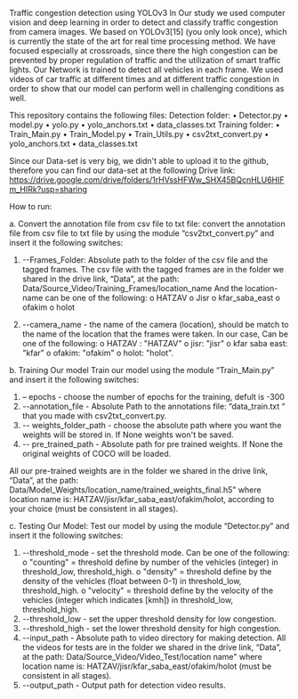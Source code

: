 Traffic congestion detection using YOLOv3
In Our study we used computer vision and deep learning in order to detect and classify traffic congestion from camera images. We based on YOLOv3[15] (you only look once), which is currently the state of the art for real time processing method.
We have focused especially at crossroads, since there the high congestion can be prevented by proper regulation of traffic and the utilization of smart traffic lights.
Our Network is trained to detect all vehicles in each frame. We used videos of car traffic at different times and at different traffic congestion in order to show that our model can perform well in challenging conditions as well. 

This repository contains the following files: 
Detection folder:
•	Detector.py
•	model.py
•	yolo.py
•	yolo_anchors.txt
•	data_classes.txt
Training folder:
•	Train_Main.py
•	Train_Model.py
•	Train_Utils.py
•	csv2txt_convert.py
•	yolo_anchors.txt
•	data_classes.txt

Since our Data-set is very big, we didn't able to upload it to the github, therefore you can find our data-set at the following Drive link:
https://drive.google.com/drive/folders/1rHVssHFWw_SHX45BQcnHLU6HIFm_HIRk?usp=sharing

How to run:

a.	Convert the annotation file from csv file to txt file:
convert the annotation file from csv file to txt file by using the module “csv2txt_convert.py” and insert it the following switches:
1.	--Frames_Folder: Absolute path to the folder of the csv file and the tagged frames. 
The csv file with the tagged frames are in the folder we shared in the drive link, “Data”, at the path:
Data/Source_Video/Training_Frames/location_name
And the location-name can be one of the following:
o	HATZAV
o	Jisr
o	kfar_saba_east
o	ofakim
o	holot

2.	--camera_name - the name of the camera (location), should be match to the name of the location that the frames were taken. 
In our case, Can be one of the following:
o	HATZAV : "HATZAV"
o	jisr: "jisr"
o	kfar saba east: "kfar"
o	ofakim: "ofakim"
o	holot: "holot".



b.	Training Our model
Train our model using the module “Train_Main.py” and insert it the following switches:
1.	– epochs - choose the number of epochs for the training, defult is -300
2.	--annotation_file - Absolute Path to the annotations file: “data_train.txt “ that you made with csv2txt_convert.py.
3.	-- weights_folder_path - choose the absolute path where you want the weights will be stored in. If None weights won't be saved.
4.	-- pre_trained_path - Absolute path for pre trained weights.
If None the original weights of COCO will be loaded.

All our pre-trained weights are in the folder we shared in the drive link, “Data”, at the path: 
Data/Model_Weights/location_name/trained_weights_final.h5"
where location name is: HATZAV/jisr/kfar_saba_east/ofakim/holot, according to your choice (must be consistent in all stages).

c.	Testing Our Model:
Test our model by using the module “Detector.py” and insert it the following switches:
1.	--threshold_mode - set the threshold mode. Can be one of the following:
o	"counting" = threshold define by number of the vehicles (integer) in threshold_low, threshold_high.
o	"density" = threshold define by the density of the vehicles (float between 0-1) in threshold_low, threshold_high.
o	"velocity" = threshold define by the velocity of the vehicles (integer which indicates [kmh]) in threshold_low, threshold_high.
2.	--threshold_low - set the upper threshold density for low congestion.
3.	--threshold_high - set the lower threshold density for high congestion.
4.	--input_path - Absolute path to video directory for making detection.
All the videos for tests are in the folder we shared in the drive link, “Data”, at the path:
Data/Source_Video/Video_Test/location name"
where location name is: HATZAV/jisr/kfar_saba_east/ofakim/holot 
(must be consistent in all stages).
5.	--output_path - Output path for detection video results.

